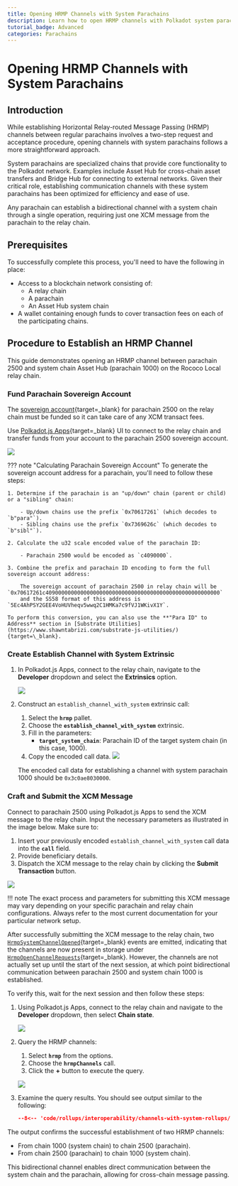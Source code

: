 ```yaml
---
title: Opening HRMP Channels with System Parachains
description: Learn how to open HRMP channels with Polkadot system parachains. Discover the process for establishing bi-directional communication using a single XCM message.
tutorial_badge: Advanced
categories: Parachains
---
```


# Opening HRMP Channels with System Parachains

## Introduction

While establishing Horizontal Relay-routed Message Passing (HRMP) channels between regular parachains involves a two-step request and acceptance procedure, opening channels with system parachains follows a more straightforward approach.

System parachains are specialized chains that provide core functionality to the Polkadot network. Examples include Asset Hub for cross-chain asset transfers and Bridge Hub for connecting to external networks. Given their critical role, establishing communication channels with these system parachains has been optimized for efficiency and ease of use.

Any parachain can establish a bidirectional channel with a system chain through a single operation, requiring just one XCM message from the parachain to the relay chain.

## Prerequisites

To successfully complete this process, you'll need to have the following in place:

- Access to a blockchain network consisting of:
    - A relay chain
    - A parachain
    - An Asset Hub system chain
- A wallet containing enough funds to cover transaction fees on each of the participating chains.

## Procedure to Establish an HRMP Channel

This guide demonstrates opening an HRMP channel between parachain 2500 and system chain Asset Hub (parachain 1000) on the Rococo Local relay chain.

### Fund Parachain Sovereign Account
<!-- This content will be moved to a new page because it is used in multiple places -->
The [sovereign account](https://github.com/polkadot-fellows/xcm-format/blob/10726875bd3016c5e528c85ed6e82415e4b847d7/README.md?plain=1#L50){target=_blank} for parachain 2500 on the relay chain must be funded so it can take care of any XCM transact fees.

Use [Polkadot.js Apps](https://polkadot.js.org/apps/#/explorer){target=\_blank} UI to connect to the relay chain and transfer funds from your account to the parachain 2500 sovereign account.

![](/images/rollups/interoperability/channels-common/channels-01.webp)

??? note "Calculating Parachain Sovereign Account"
    To generate the sovereign account address for a parachain, you'll need to follow these steps:

    1. Determine if the parachain is an "up/down" chain (parent or child) or a "sibling" chain:

        - Up/down chains use the prefix `0x70617261` (which decodes to `b"para"`).
        - Sibling chains use the prefix `0x7369626c` (which decodes to `b"sibl"`).

    2. Calculate the u32 scale encoded value of the parachain ID:

        - Parachain 2500 would be encoded as `c4090000`.

    3. Combine the prefix and parachain ID encoding to form the full sovereign account address:

        The sovereign account of parachain 2500 in relay chain will be `0x70617261c4090000000000000000000000000000000000000000000000000000`
        and the SS58 format of this address is `5Ec4AhPSY2GEE4VoHUVheqv5wwq2C1HMKa7c9fVJ1WKivX1Y`.
    
    To perform this conversion, you can also use the **"Para ID" to Address** section in [Substrate Utilities](https://www.shawntabrizi.com/substrate-js-utilities/){target=\_blank}.

### Create Establish Channel with System Extrinsic

1. In Polkadot.js Apps, connect to the relay chain, navigate to the **Developer** dropdown and select the **Extrinsics** option.

    ![](/images/rollups/interoperability/channels-common/channels-02.webp)

2. Construct an `establish_channel_with_system` extrinsic call:

    1. Select the **`hrmp`** pallet.
    2. Choose the **`establish_channel_with_system`** extrinsic.
    3. Fill in the parameters:
        - **`target_system_chain`**: Parachain ID of the target system chain (in this case, 1000).
    4. Copy the encoded call data.
    ![](/images/rollups/interoperability/channels-with-system-rollups/system-rollups-01.webp)

    The encoded call data for establishing a channel with system parachain 1000 should be `0x3c0ae8030000`.

### Craft and Submit the XCM Message

Connect to parachain 2500 using Polkadot.js Apps to send the XCM message to the relay chain. Input the necessary parameters as illustrated in the image below. Make sure to:

1. Insert your previously encoded `establish_channel_with_system` call data into the **`call`** field.
2. Provide beneficiary details.
3. Dispatch the XCM message to the relay chain by clicking the **Submit Transaction** button.

![](/images/rollups/interoperability/channels-with-system-rollups/system-rollups-02.webp)

!!! note
    The exact process and parameters for submitting this XCM message may vary depending on your specific parachain and relay chain configurations. Always refer to the most current documentation for your particular network setup.

After successfully submitting the XCM message to the relay chain, two [`HrmpSystemChannelOpened`](https://paritytech.github.io/polkadot-sdk/master/polkadot_runtime_parachains/hrmp/pallet/enum.Event.html#variant.HrmpSystemChannelOpened){target=\_blank} events are emitted, indicating that the channels are now present in storage under [`HrmpOpenChannelRequests`](https://paritytech.github.io/polkadot-sdk/master/polkadot_runtime_parachains/hrmp/pallet/storage_types/struct.HrmpOpenChannelRequests.html){target=\_blank}. However, the channels are not actually set up until the start of the next session, at which point bidirectional communication between parachain 2500 and system chain 1000 is established.

To verify this, wait for the next session and then follow these steps:

1. Using Polkadot.js Apps, connect to the relay chain and navigate to the **Developer** dropdown, then select **Chain state**.

    ![](/images/rollups/interoperability/channels-common/channels-03.webp)

2. Query the HRMP channels:

    1. Select **`hrmp`** from the options.
    2. Choose the **`hrmpChannels`** call.
    3. Click the **+** button to execute the query.

    ![](/images/rollups/interoperability/channels-with-system-rollups/system-rollups-03.webp)
    
3. Examine the query results. You should see output similar to the following:

    ```json
    --8<-- 'code/rollups/interoperability/channels-with-system-rollups/hrmp-query-output.json'
    ```

The output confirms the successful establishment of two HRMP channels:

- From chain 1000 (system chain) to chain 2500 (parachain).
- From chain 2500 (parachain) to chain 1000 (system chain).

This bidirectional channel enables direct communication between the system chain and the parachain, allowing for cross-chain message passing.